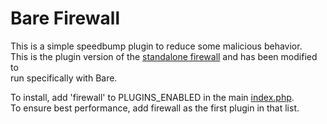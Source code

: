 # Bare Firewall

This is a simple speedbump plugin to reduce some malicious behavior.  
This is the plugin version of the [standalone firewall](https://github.com/cypnk/Firewall) and has been modified to  
run specifically with Bare.

To install, add 'firewall' to PLUGINS_ENABLED in the main [index.php](https://github.com/cypnk/Bare/blob/master/index.php).  
To ensure best performance, add firewall as the first plugin in that list.
